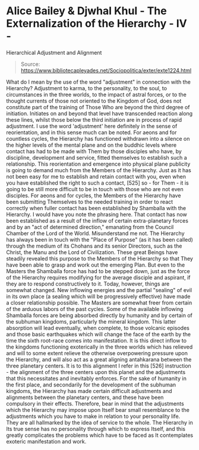 # Alice Bailey & Djwhal Khul - The Externalization of the Hierarchy - IV -
Hierarchical Adjustment and Alignment

> Source: https://www.bibliotecapleyades.net/Sociopolitica/exter/exte1224.html

What do I mean by the use of the word "adjustment" in connection with the Hierarchy? Adjustment to karma, to the personality, to the soul, to circumstances in the three worlds, to the impact of astral forces, or to the thought currents of those not oriented to the Kingdom of God, does not constitute part of the training of Those Who are beyond the third degree of initiation. Initiates on and beyond that level have transcended reaction along these lines, whilst those below the third initiation are in process of rapid adjustment. I use the word 'adjustment' here definitely in the sense of reorientation, and in this sense much can be noted.
For aeons and for countless cycles, the Hierarchy has functioned withdrawn into a silence on the higher levels of the mental plane and on the buddhic levels where contact has had to be made with Them by those disciples who have, by discipline, development and service, fitted themselves to establish such a relationship. This reorientation and emergence into physical plane publicity is going to demand much from the Members of the Hierarchy. Just as it has not been easy for me to establish and retain contact with you, even when you have established the right to such a contact, [525] so - for Them - it is going to be still more difficult to be in touch with those who are not even disciples.
For aeons and for cycles, the Members of the Hierarchy have been submitting Themselves to the needed training in order to react correctly when fuller contact has been established by Shamballa with the Hierarchy. I would have you note the phrasing here. That contact has now been established as a result of the inflow of certain extra-planetary forces and by an "act of determined direction," emanating from the Council Chamber of the Lord of the World. Misunderstand me not. The Hierarchy has always been in touch with the "Place of Purpose" (as it has been called) through the medium of its Chohans and its senior Directors, such as the Christ, the Manu and the Lord of Civilization. These great Beings have steadily revealed this purpose to the Members of the Hierarchy so that They have been able to grasp and work out the emerging Plan. But even to the Masters the Shamballa force has had to be stepped down, just as the force of the Hierarchy requires modifying for the average disciple and aspirant, if they are to respond constructively to it.
Today, however, things are somewhat changed. New inflowing energies and the partial "sealing" of evil in its own place (a sealing which will be progressively effective) have made a closer relationship possible. The Masters are somewhat freer from certain of the arduous labors of the past cycles. Some of the available inflowing Shamballa forces are being absorbed directly by humanity and by certain of the subhuman kingdoms, particularly the mineral kingdom. This latter absorption will lead eventually, when complete, to those volcanic episodes and those basic earthquakes which will change the face of the earth by the time the sixth root-race comes into manifestation. It is this direct inflow to the kingdoms functioning exoterically in the three worlds which has relieved and will to some extent relieve the otherwise overpowering pressure upon the Hierarchy, and will also act as a great aligning antahkarana between the three planetary centers. It is to this alignment I refer in this [526] instruction - the alignment of the three centers upon this planet and the adjustments that this necessitates and inevitably enforces.
For the sake of humanity in the first place, and secondarily for the development of the subhuman kingdoms, the Hierarchy has made certain difficult adjustments and alignments between the planetary centers, and these have been compulsory in their effects. Therefore, bear in mind that the adjustments which the Hierarchy may impose upon Itself bear small resemblance to the adjustments which you have to make in relation to your personality life. They are all hallmarked by the idea of service to the whole. The Hierarchy in Its true sense has no personality through which to express Itself, and this greatly complicates the problems which have to be faced as It contemplates exoteric manifestation and work.

